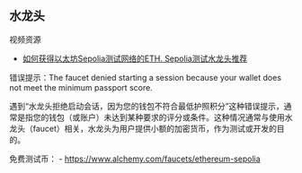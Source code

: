 
## 水龙头

视频资源
- [如何获得以太坊Sepolia测试网络的ETH. Sepolia测试水龙头推荐](https://www.bilibili.com/video/BV1Vm411o7xS/?spm_id_from=333.337.search-card.all.click&vd_source=9e7f96609fdf67741d9bbf68913badca)

错误提示：The faucet denied starting a session because your wallet does not meet the minimum passport score.

遇到“水龙头拒绝启动会话，因为您的钱包不符合最低护照积分”这种错误提示，通常是指您的钱包（或账户）未达到某种要求的评分或条件。这种情况通常与使用水龙头（faucet）相关，水龙头为用户提供小额的加密货币，作为测试或开发的目的。


免费测试币：
    - https://www.alchemy.com/faucets/ethereum-sepolia